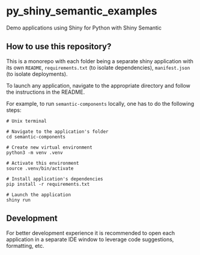 # py_shiny_semantic_examples
Demo applications using Shiny for Python with Shiny Semantic

## How to use this repository?

This is a monorepo with each folder being a separate shiny application with its own `README`, `requirements.txt` (to isolate dependencies), `manifest.json` (to isolate deployments).

To launch any application, navigate to the appropriate directory and follow the instructions in the README.

For example, to run `semantic-components` locally, one has to do the following steps:

```shell
# Unix terminal

# Navigate to the application's folder
cd semantic-components

# Create new virtual environment
python3 -m venv .venv

# Activate this environment
source .venv/bin/activate

# Install application's dependencies
pip install -r requirements.txt

# Launch the application
shiny run
```

## Development

For better development experience it is recommended to open each application in a separate IDE window to leverage code suggestions, formatting, etc.
